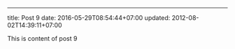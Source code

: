 ---
title: Post 9
date: 2016-05-29T08:54:44+07:00
updated: 2012-08-02T14:39:11+07:00

This is content of post 9